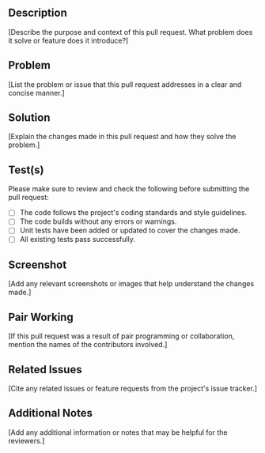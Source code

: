 ## Description
[Describe the purpose and context of this pull request. What problem does it solve or feature does it introduce?]

## Problem
[List the problem or issue that this pull request addresses in a clear and concise manner.]

## Solution
[Explain the changes made in this pull request and how they solve the problem.]

## Test(s)
Please make sure to review and check the following before submitting the pull request:
- [ ] The code follows the project's coding standards and style guidelines.
- [ ] The code builds without any errors or warnings.
- [ ] Unit tests have been added or updated to cover the changes made.
- [ ] All existing tests pass successfully.

## Screenshot
[Add any relevant screenshots or images that help understand the changes made.]

## Pair Working
[If this pull request was a result of pair programming or collaboration, mention the names of the contributors involved.]

## Related Issues
[Cite any related issues or feature requests from the project's issue tracker.]

## Additional Notes
[Add any additional information or notes that may be helpful for the reviewers.]

